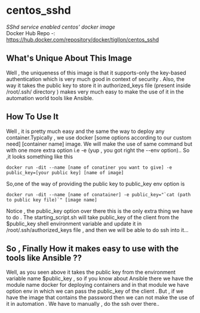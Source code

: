 # centos_sshd
*SShd service enabled centos' docker image*<br/>
Docker Hub Repo -: https://hub.docker.com/repository/docker/tigllon/centos_sshd
## What's Unique About This Image 
Well , the uniqueness of this image is that it supports-only the key-based authentication which is very much good in context of security . Also, the way it takes the public key to store it in authorized_keys file (present inside /root/.ssh/ directory ) makes very much easy to make the use of it in the automation world tools like Ansible. 

##  How To Use It 
Well , it is pretty much easy and the same the way to deploy any container.Typically , we use docker [some options according to our custom need] [container name] image. We will make the use of same command but with one more extra option i.e -e (yup , you got right the --env option).. So ,it looks something like this
```
docker run -dit --name [name of conatiner you want to give] -e public_key=[your public key] [name of image] 
```
So,one of the way of providing the public key to public_key env option is
```
docker run -dit --name [name of conatainer] -e public_key="`cat (path to public key file)`" [image name]
```
Notice , the public_key option over there this is the only extra thing we have to do . The starting_script.sh will take public_key of the client from the $public_key shell environment variable and update it in /root/.ssh/authorized_keys file , and then we will be able to do ssh into it...
## So , Finally How it makes easy to use with the tools like Ansible ??
Well, as you seen above it takes the public key from the environment variable name $public_key , so if you know about Ansible there we have the module name docker for deploying containers and in that module we have option env in which we can pass the public_key of the client . But , if we have the image that contains the password then we can not make the use of it in automation . We have to manually , do the ssh over there.. 
